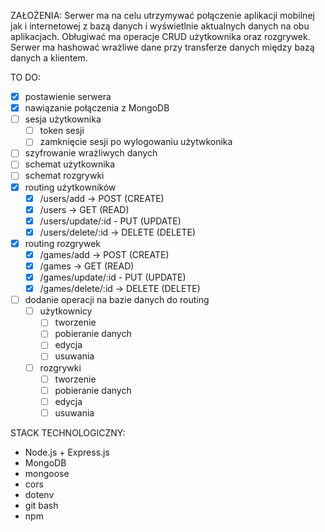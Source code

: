 ZAŁOŻENIA:
  Serwer ma na celu utrzymywać połączenie aplikacji mobilnej jak i internetowej z bazą danych i wyświetlnie aktualnych danych na obu aplikacjach.
  Obługiwać ma operacje CRUD użytkownika oraz rozgrywek.
  Serwer ma hashować wrażliwe dane przy transferze danych między bazą danych a klientem.
  
TO DO:
- [x] postawienie serwera
- [x] nawiązanie połączenia z MongoDB
- [ ] sesja użytkownika
  - [ ] token sesji
  - [ ] zamknięcie sesji po wylogowaniu użytwkonika 
- [ ] szyfrowanie wrażliwych danych
- [ ] schemat użytkownika
- [ ] schemat rozgrywki 
- [x] routing użytkowników
  - [x] /users/add -> POST (CREATE)
  - [x] /users -> GET (READ)
  - [x] /users/update/:id - PUT (UPDATE)
  - [x] /users/delete/:id -> DELETE (DELETE)
- [x] routing rozgrywek
  - [x] /games/add -> POST (CREATE)
  - [x] /games -> GET (READ)
  - [x] /games/update/:id - PUT (UPDATE)
  - [x] /games/delete/:id -> DELETE (DELETE)
- [ ] dodanie operacji na bazie danych do routing
  - [ ] użytkownicy 
    - [ ] tworzenie 
    - [ ] pobieranie danych
    - [ ] edycja
    - [ ] usuwania
  - [ ] rozgrywki 
    - [ ] tworzenie 
    - [ ] pobieranie danych
    - [ ] edycja
    - [ ] usuwania

STACK TECHNOLOGICZNY:
- Node.js + Express.js
- MongoDB
- mongoose
- cors
- dotenv
- git bash
- npm